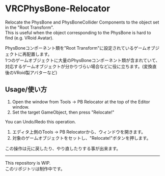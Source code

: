 # VRCPhysBone-Relocator
Relocate the PhysBone and PhysBoneCollider Components to the object set in the "Root Transform".\
This is useful when the object corresponding to the PhysBone is hard to find (e.g. VRoid Avatar).

PhysBoneコンポーネント類を\"Root Transform\"に設定されているゲームオブジェクトに再配置します。\
1つのゲームオブジェクトに大量のPhysBoneコンポーネント類が含まれていて、対応するゲームオブジェクトが分かりづらい場合などに役に立ちます。(変換直後のVRoid製アバターなど)

## Usage/使い方
1. Open the window from Tools → PB Relocator at the top of the Editor window.
2. Set the target GameObject, then press "Relocate!"

You can Undo/Redo this operation.

1. エディタ上側のTools → PB Relocatorから、ウィンドウを開きます。
2. 対象のゲームオブジェクトをセットし、"Relocate!"ボタンを押します。

この操作は元に戻したり、やり直したりする事が出来ます。

---

This repository is WIP.\
このリポジトリは制作中です。
